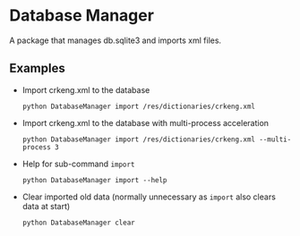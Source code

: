 # Database Manager

A package that manages db.sqlite3 and imports xml files.

## Examples

- Import crkeng.xml to the database

    `python DatabaseManager import /res/dictionaries/crkeng.xml`
    
- Import crkeng.xml to the database with multi-process acceleration

    `python DatabaseManager import /res/dictionaries/crkeng.xml --multi-process 3`
    
- Help for sub-command `import`

    `python DatabaseManager import --help`

- Clear imported old data (normally unnecessary as `import` also clears data at start)

    `python DatabaseManager clear`